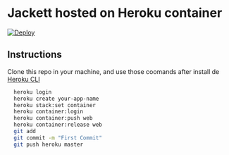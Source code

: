# Jackett hosted on Heroku container

[![Deploy](https://www.herokucdn.com/deploy/button.svg)](https://heroku.com/deploy?template=https://github.com/Raddagast/jacketin)

## Instructions
Clone this repo in your machine, and use those coomands after install de [Heroku CLI](https://devcenter.heroku.com/articles/heroku-cli)

```bash
  heroku login
  heroku create your-app-name
  heroku stack:set container
  heroku container:login
  heroku container:push web
  heroku container:release web
  git add
  git commit -m "First Commit"
  git push heroku master
```
